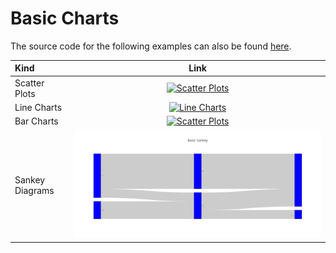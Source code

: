 # Basic Charts

The source code for the following examples can also be found [here](https://github.com/igiagkiozis/plotly/blob/master/plotly/examples/basic_charts.rs).

Kind | Link
:---|:----:
Scatter Plots |[![Scatter Plots](./img/line_and_scatter_plot.png)](./basic_charts/scatter_plots.md)
Line Charts | [![Line Charts](./img/line_shape_options_for_interpolation.png)](./basic_charts/line_charts.md)
Bar Charts | [![Scatter Plots](./img/bar_chart_with_error_bars.png)](./basic_charts/scatter_plots.md)
Sankey Diagrams | [![Scatter Plots](./img/basic_sankey.png)](./basic_charts/sankey_diagrams.md)
